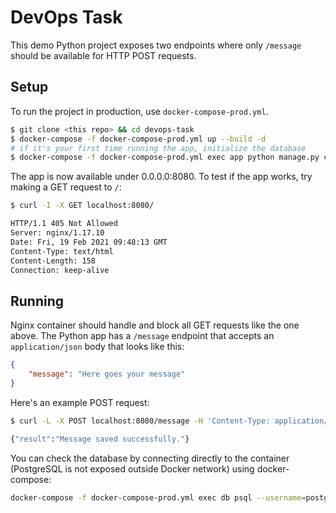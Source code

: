 # DevOps Task

This demo Python project exposes two endpoints where only `/message` should be available for HTTP POST requests.

## Setup

To run the project in production, use `docker-compose-prod.yml`.

```bash
$ git clone <this repo> && cd devops-task
$ docker-compose -f docker-compose-prod.yml up --build -d
# if it's your first time running the app, initialize the database
$ docker-compose -f docker-compose-prod.yml exec app python manage.py create_db
```

The app is now available under 0.0.0.0:8080. To test if the app works, try making a GET request to `/`:

```bash
$ curl -I -X GET localhost:8080/

HTTP/1.1 405 Not Allowed
Server: nginx/1.17.10
Date: Fri, 19 Feb 2021 09:48:13 GMT
Content-Type: text/html
Content-Length: 158
Connection: keep-alive
```

## Running

Nginx container should handle and block all GET requests like the one above. The Python app has a `/message` endpoint that accepts an `application/json` body that looks like this:

```json
{
    "message": "Here goes your message"
}
```

Here's an example POST request:

```bash
$ curl -L -X POST localhost:8080/message -H 'Content-Type: application/json' -d '{ "message": "Test" }'

{"result":"Message saved successfully."}
```

You can check the database by connecting directly to the container (PostgreSQL is not exposed outside Docker network) using docker-compose:

```bash
docker-compose -f docker-compose-prod.yml exec db psql --username=postgres -d webappdb -c 'SELECT * FROM message;'
```
